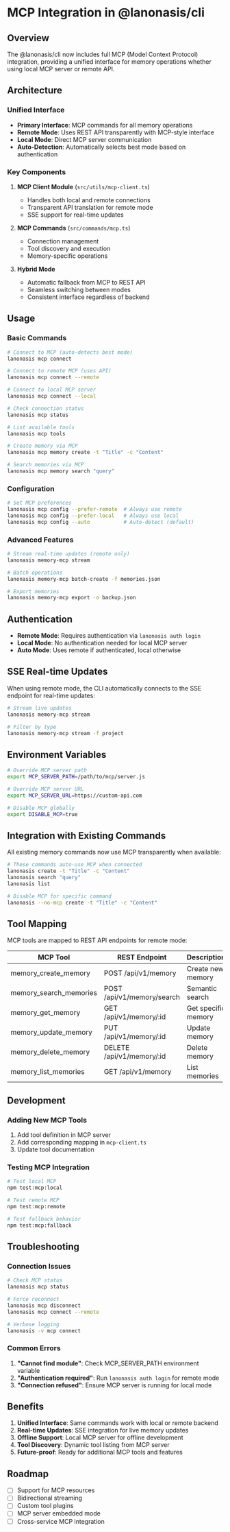 # MCP Integration in @lanonasis/cli

## Overview

The @lanonasis/cli now includes full MCP (Model Context Protocol) integration, providing a unified interface for memory operations whether using local MCP server or remote API.

## Architecture

### Unified Interface
- **Primary Interface**: MCP commands for all memory operations
- **Remote Mode**: Uses REST API transparently with MCP-style interface
- **Local Mode**: Direct MCP server communication
- **Auto-Detection**: Automatically selects best mode based on authentication

### Key Components

1. **MCP Client Module** (`src/utils/mcp-client.ts`)
   - Handles both local and remote connections
   - Transparent API translation for remote mode
   - SSE support for real-time updates

2. **MCP Commands** (`src/commands/mcp.ts`)
   - Connection management
   - Tool discovery and execution
   - Memory-specific operations

3. **Hybrid Mode**
   - Automatic fallback from MCP to REST API
   - Seamless switching between modes
   - Consistent interface regardless of backend

## Usage

### Basic Commands

```bash
# Connect to MCP (auto-detects best mode)
lanonasis mcp connect

# Connect to remote MCP (uses API)
lanonasis mcp connect --remote

# Connect to local MCP server
lanonasis mcp connect --local

# Check connection status
lanonasis mcp status

# List available tools
lanonasis mcp tools

# Create memory via MCP
lanonasis mcp memory create -t "Title" -c "Content"

# Search memories via MCP
lanonasis mcp memory search "query"
```

### Configuration

```bash
# Set MCP preferences
lanonasis mcp config --prefer-remote  # Always use remote
lanonasis mcp config --prefer-local   # Always use local
lanonasis mcp config --auto           # Auto-detect (default)
```

### Advanced Features

```bash
# Stream real-time updates (remote only)
lanonasis memory-mcp stream

# Batch operations
lanonasis memory-mcp batch-create -f memories.json

# Export memories
lanonasis memory-mcp export -o backup.json
```

## Authentication

- **Remote Mode**: Requires authentication via `lanonasis auth login`
- **Local Mode**: No authentication needed for local MCP server
- **Auto Mode**: Uses remote if authenticated, local otherwise

## SSE Real-time Updates

When using remote mode, the CLI automatically connects to the SSE endpoint for real-time updates:

```bash
# Stream live updates
lanonasis memory-mcp stream

# Filter by type
lanonasis memory-mcp stream -f project
```

## Environment Variables

```bash
# Override MCP server path
export MCP_SERVER_PATH=/path/to/mcp/server.js

# Override MCP server URL
export MCP_SERVER_URL=https://custom-api.com

# Disable MCP globally
export DISABLE_MCP=true
```

## Integration with Existing Commands

All existing memory commands now use MCP transparently when available:

```bash
# These commands auto-use MCP when connected
lanonasis create -t "Title" -c "Content"
lanonasis search "query"
lanonasis list

# Disable MCP for specific command
lanonasis --no-mcp create -t "Title" -c "Content"
```

## Tool Mapping

MCP tools are mapped to REST API endpoints for remote mode:

| MCP Tool | REST Endpoint | Description |
|----------|---------------|-------------|
| memory_create_memory | POST /api/v1/memory | Create new memory |
| memory_search_memories | POST /api/v1/memory/search | Semantic search |
| memory_get_memory | GET /api/v1/memory/:id | Get specific memory |
| memory_update_memory | PUT /api/v1/memory/:id | Update memory |
| memory_delete_memory | DELETE /api/v1/memory/:id | Delete memory |
| memory_list_memories | GET /api/v1/memory | List memories |

## Development

### Adding New MCP Tools

1. Add tool definition in MCP server
2. Add corresponding mapping in `mcp-client.ts`
3. Update tool documentation

### Testing MCP Integration

```bash
# Test local MCP
npm test:mcp:local

# Test remote MCP
npm test:mcp:remote

# Test fallback behavior
npm test:mcp:fallback
```

## Troubleshooting

### Connection Issues

```bash
# Check MCP status
lanonasis mcp status

# Force reconnect
lanonasis mcp disconnect
lanonasis mcp connect --remote

# Verbose logging
lanonasis -v mcp connect
```

### Common Errors

1. **"Cannot find module"**: Check MCP_SERVER_PATH environment variable
2. **"Authentication required"**: Run `lanonasis auth login` for remote mode
3. **"Connection refused"**: Ensure MCP server is running for local mode

## Benefits

1. **Unified Interface**: Same commands work with local or remote backend
2. **Real-time Updates**: SSE integration for live memory updates
3. **Offline Support**: Local MCP server for offline development
4. **Tool Discovery**: Dynamic tool listing from MCP server
5. **Future-proof**: Ready for additional MCP tools and features

## Roadmap

- [ ] Support for MCP resources
- [ ] Bidirectional streaming
- [ ] Custom tool plugins
- [ ] MCP server embedded mode
- [ ] Cross-service MCP integration